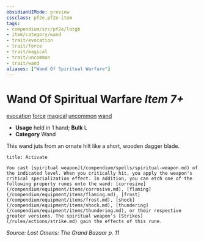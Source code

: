 ```yaml
---
obsidianUIMode: preview
cssclass: pf2e,pf2e-item
tags:
- compendium/src/pf2e/lotgb
- item/category/wand
- trait/evocation
- trait/force
- trait/magical
- trait/uncommon
- trait/wand
aliases: ["Wand Of Spiritual Warfare"]
---
```

# Wand Of Spiritual Warfare *Item 7+*  
[evocation](/rules/traits/evocation.md)  [force](/rules/traits/force.md)  [magical](/rules/traits/magical.md)  [uncommon](/rules/traits/uncommon.md)  [wand](/rules/traits/wand.md)  

- **Usage** held in 1 hand; **Bulk** L
- **Category** Wand

This wand juts from an ornate hilt like a short, wooden dagger blade.

```ad-embed-ability
title: Activate

You cast [spiritual weapon](/compendium/spells/spiritual-weapon.md) of the indicated level. When you critically hit, you apply the weapon's critical specialization effect. In addition, you can etch one of the following property runes onto the wand: [corrosive](/compendium/equipment/items/corrosive.md), [flaming](/compendium/equipment/items/flaming.md), [frost](/compendium/equipment/items/frost.md), [shock](/compendium/equipment/items/shock.md), [thundering](/compendium/equipment/items/thundering.md), or their respective greater versions. The spiritual weapon's [Strikes](/rules/actions/strike.md) gain the effects of this rune.
```

*Source: Lost Omens: The Grand Bazaar p. 11*